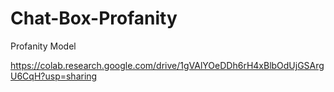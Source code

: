 # Chat-Box-Profanity

Profanity Model

https://colab.research.google.com/drive/1gVAlYOeDDh6rH4xBlbOdUjGSArgU6CqH?usp=sharing
